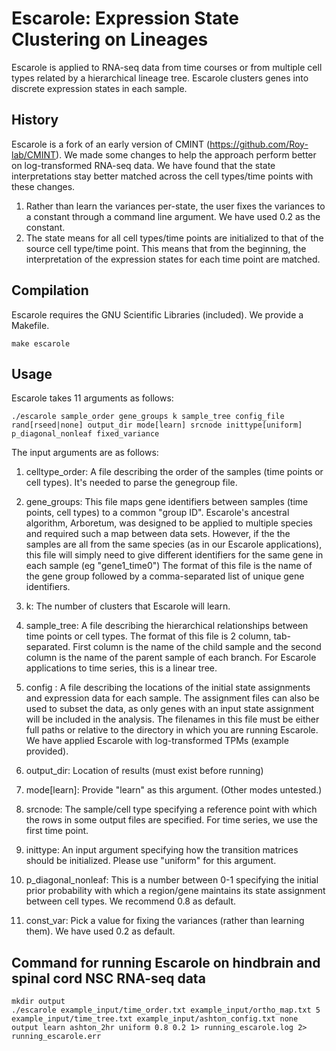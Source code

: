 # Escarole: Expression State Clustering on Lineages
Escarole is applied to RNA-seq data from time courses or from multiple cell types related by a hierarchical lineage tree. Escarole clusters genes into discrete expression states in each sample.

## History
Escarole is a fork of an early version of CMINT (https://github.com/Roy-lab/CMINT). We made some changes to help the approach perform better on log-transformed RNA-seq data. We have found that the state interpretations stay better matched across the cell types/time points with these changes.

1. Rather than learn the variances per-state, the user fixes the variances to a constant through a command line argument. We have used 0.2 as the constant. 
2. The state means for all cell types/time points are initialized to that of the source cell type/time point. This means that from the beginning, the interpretation of the expression states for each time point are matched.

## Compilation
Escarole requires the GNU Scientific Libraries (included). We provide a Makefile.
```
make escarole
```

## Usage
Escarole takes 11 arguments as follows:

```
./escarole sample_order gene_groups k sample_tree config_file rand[rseed|none] output_dir mode[learn] srcnode inittype[uniform] p_diagonal_nonleaf fixed_variance
```

The input arguments are as follows:

1. celltype_order: A file describing the order of the samples (time points or cell types). It's needed to parse the genegroup file. 

2. gene_groups: This file maps gene identifiers between samples (time points, cell types) to a common "group ID". Escarole's ancestral algorithm, Arboretum, was designed to be applied to multiple species and required such a map between data sets. However, if the the samples are all from the same species (as in our Escarole applications), this file will simply need to give different identifiers for the same gene in each sample (eg "gene1_time0")   The format of this file is the name of the gene group followed by a comma-separated list of unique gene identifiers.

3. k: The number of clusters that Escarole will learn.

4. sample_tree: A file describing the hierarchical relationships between time points or cell types. The format of this file is 2 column, tab-separated. First column is the name of the child sample and the second column is the name of the parent sample of each branch. For Escarole applications to time series, this is a linear tree.

5. config : A file describing the locations of the initial state assignments and expression data for each sample.
The assignment files can also be used to subset the data, as only genes with an input state assignment will be included in the analysis. The filenames in this file must be either full paths or relative to the directory in which you are running Escarole. We have applied Escarole with log-transformed TPMs (example provided).

6. output_dir: Location of results (must exist before running)

7. mode[learn]: Provide "learn" as this argument. (Other modes untested.)

8. srcnode: The sample/cell type specifying a reference point with which the rows in some output files are specified. For time series, we use the first time point.

9. inittype: An input argument specifying how the transition matrices should be initialized. Please use "uniform" for this argument.

10. p_diagonal_nonleaf: This is a number between 0-1 specifying the initial prior probability with which a region/gene maintains its state assignment between cell types. We recommend 0.8 as default.

11. const_var: Pick a value for fixing the variances (rather than learning them). We have used 0.2 as default.

## Command for running Escarole on hindbrain and spinal cord NSC RNA-seq data
```
mkdir output
./escarole example_input/time_order.txt example_input/ortho_map.txt 5 example_input/time_tree.txt example_input/ashton_config.txt none output learn ashton_2hr uniform 0.8 0.2 1> running_escarole.log 2> running_escarole.err
```
